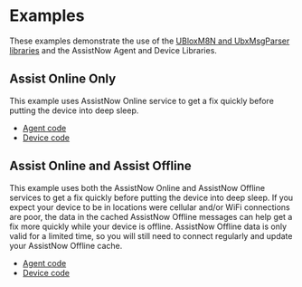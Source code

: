 # Examples #

These examples demonstrate the use of the [UBloxM8N and UbxMsgParser libraries](https://github.com/electricimp/UBloxM8N) and the AssistNow Agent and Device Libraries.

## Assist Online Only ##

This example uses AssistNow Online service to get a fix quickly before putting the device into deep sleep.

- [Agent code](./assistOnlineOnly.agent.nut)<br>
- [Device code](./assistOnlineOnly.device.nut)

## Assist Online and Assist Offline ##

This example uses both the AssistNow Online and AssistNow Offline services to get a fix quickly before putting the device into deep sleep. If you expect your device to be in locations were cellular and/or WiFi connections are poor, the data in the cached AssistNow Offline messages can help get a fix more quickly while your device is offline. AssistNow Offline data is only valid for a limited time, so you will still need to connect regularly and update your AssistNow Offline cache.

- [Agent code](./assistOnlineAndOffline.agent.nut)<br>
- [Device code](./assistOnlineAndOffline.device.nut)
